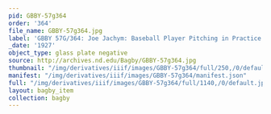 ```yaml
---
pid: GBBY-57g364
order: '364'
file_name: GBBY-57g364.jpg
label: 'GBBY 57G/364: Joe Jachym: Baseball Player Pitching in Practice - 1927'
_date: '1927'
object_type: glass plate negative
source: http://archives.nd.edu/Bagby/GBBY-57g364.jpg
thumbnail: "/img/derivatives/iiif/images/GBBY-57g364/full/250,/0/default.jpg"
manifest: "/img/derivatives/iiif/images/GBBY-57g364/manifest.json"
full: "/img/derivatives/iiif/images/GBBY-57g364/full/1140,/0/default.jpg"
layout: bagby_item
collection: bagby
---
```

